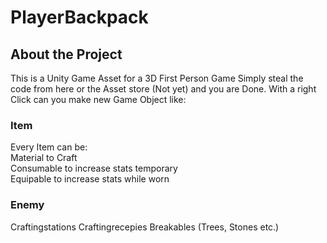 # PlayerBackpack

## About the Project

This is a Unity Game Asset for a 3D First Person Game
Simply steal the code from here or the Asset store (Not yet)
and you are Done.
With a right Click can you make new Game Object like: <br>

### Item
Every Item can be:<br>
Material to Craft <br>
Consumable to increase stats temporary <br>
Equipable to increase stats while worn<br>

### Enemy


Craftingstations
Craftingrecepies
Breakables (Trees, Stones etc.)